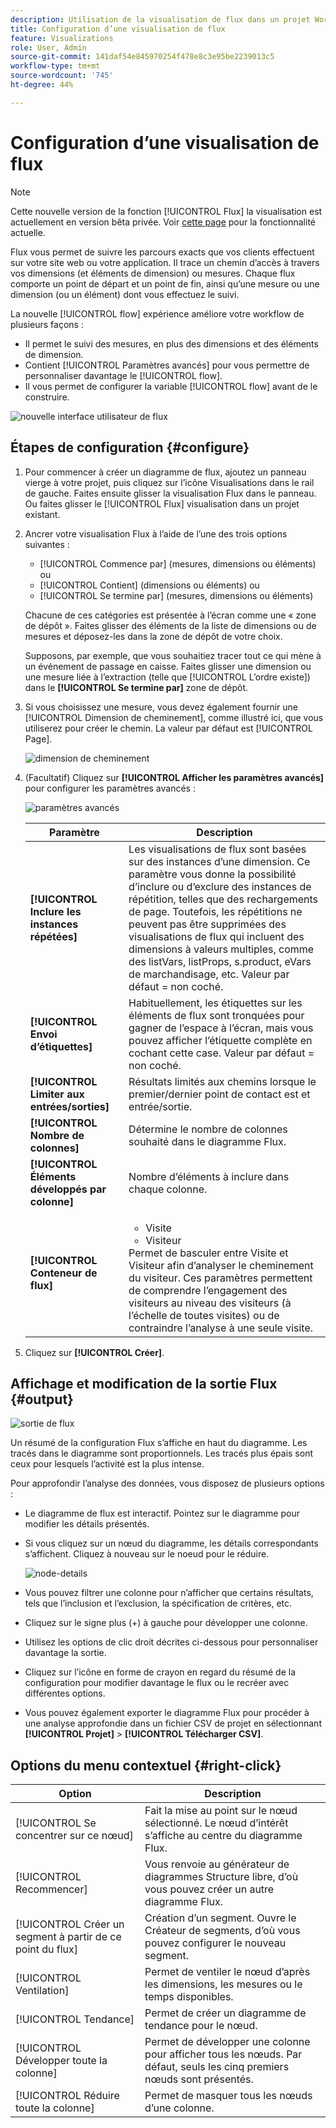 ```yaml
---
description: Utilisation de la visualisation de flux dans un projet Workspace.
title: Configuration d’une visualisation de flux
feature: Visualizations
role: User, Admin
source-git-commit: 141daf54e845970254f478e8c3e95be2239013c5
workflow-type: tm+mt
source-wordcount: '745'
ht-degree: 44%

---
```



# Configuration d’une visualisation de flux

>[!NOTE]
>
>Cette nouvelle version de la fonction [!UICONTROL Flux] la visualisation est actuellement en version bêta privée. Voir [cette page](/help/analyze/analysis-workspace/visualizations/c-flow/creating-flow-report.md) pour la fonctionnalité actuelle.

Flux vous permet de suivre les parcours exacts que vos clients effectuent sur votre site web ou votre application. Il trace un chemin d’accès à travers vos dimensions (et éléments de dimension) ou mesures. Chaque flux comporte un point de départ et un point de fin, ainsi qu’une mesure ou une dimension (ou un élément) dont vous effectuez le suivi.

La nouvelle [!UICONTROL flow] expérience améliore votre workflow de plusieurs façons :

* Il permet le suivi des mesures, en plus des dimensions et des éléments de dimension.
* Contient [!UICONTROL Paramètres avancés] pour vous permettre de personnaliser davantage le [!UICONTROL flow].
* Il vous permet de configurer la variable [!UICONTROL flow] avant de le construire.

![nouvelle interface utilisateur de flux](assets/new-flow.png)

## Étapes de configuration {#configure}

1. Pour commencer à créer un diagramme de flux, ajoutez un panneau vierge à votre projet, puis cliquez sur l’icône Visualisations dans le rail de gauche. Faites ensuite glisser la visualisation Flux dans le panneau. Ou faites glisser le [!UICONTROL Flux] visualisation dans un projet existant.

1. Ancrer votre visualisation Flux à l’aide de l’une des trois options suivantes :

   * [!UICONTROL Commence par] (mesures, dimensions ou éléments) ou
   * [!UICONTROL Contient] (dimensions ou éléments) ou
   * [!UICONTROL Se termine par] (mesures, dimensions ou éléments)

   Chacune de ces catégories est présentée à l’écran comme une « zone de dépôt ». Faites glisser des éléments de la liste de dimensions ou de mesures et déposez-les dans la zone de dépôt de votre choix.

   Supposons, par exemple, que vous souhaitiez tracer tout ce qui mène à un événement de passage en caisse. Faites glisser une dimension ou une mesure liée à l’extraction (telle que [!UICONTROL L’ordre existe]) dans le **[!UICONTROL Se termine par]** zone de dépôt.

1. Si vous choisissez une mesure, vous devez également fournir une [!UICONTROL Dimension de cheminement], comme illustré ici, que vous utiliserez pour créer le chemin. La valeur par défaut est [!UICONTROL Page].

   ![dimension de cheminement](assets/pathing-dim.png)

1. (Facultatif) Cliquez sur **[!UICONTROL Afficher les paramètres avancés]** pour configurer les paramètres avancés :

   ![paramètres avancés](assets/adv-settings.png)

   | Paramètre | Description |
   | --- | --- |
   | **[!UICONTROL Inclure les instances répétées]** | Les visualisations de flux sont basées sur des instances d’une dimension. Ce paramètre vous donne la possibilité d’inclure ou d’exclure des instances de répétition, telles que des rechargements de page. Toutefois, les répétitions ne peuvent pas être supprimées des visualisations de flux qui incluent des dimensions à valeurs multiples, comme des listVars, listProps, s.product, eVars de marchandisage, etc. Valeur par défaut = non coché. |
   | **[!UICONTROL Envoi d’étiquettes]** | Habituellement, les étiquettes sur les éléments de flux sont tronquées pour gagner de l’espace à l’écran, mais vous pouvez afficher l’étiquette complète en cochant cette case.  Valeur par défaut = non coché. |
   | **[!UICONTROL Limiter aux entrées/sorties]** | Résultats limités aux chemins lorsque le premier/dernier point de contact est et entrée/sortie. |
   | **[!UICONTROL Nombre de colonnes]** | Détermine le nombre de colonnes souhaité dans le diagramme Flux. |
   | **[!UICONTROL Éléments développés par colonne]** | Nombre d’éléments à inclure dans chaque colonne. |
   | **[!UICONTROL Conteneur de flux]** | <ul><li>Visite</li><li>Visiteur</li></ul> Permet de basculer entre Visite et Visiteur afin d’analyser le cheminement du visiteur. Ces paramètres permettent de comprendre l’engagement des visiteurs au niveau des visiteurs (à l’échelle de toutes visites) ou de contraindre l’analyse à une seule visite. |

1. Cliquez sur **[!UICONTROL Créer]**.

## Affichage et modification de la sortie Flux {#output}

![sortie de flux](assets/flow-output.png)

Un résumé de la configuration Flux s’affiche en haut du diagramme. Les tracés dans le diagramme sont proportionnels. Les tracés plus épais sont ceux pour lesquels l’activité est la plus intense.

Pour approfondir l’analyse des données, vous disposez de plusieurs options :

* Le diagramme de flux est interactif. Pointez sur le diagramme pour modifier les détails présentés.

* Si vous cliquez sur un nœud du diagramme, les détails correspondants s’affichent. Cliquez à nouveau sur le noeud pour le réduire.

   ![node-details](assets/node-details.png)

* Vous pouvez filtrer une colonne pour n’afficher que certains résultats, tels que l’inclusion et l’exclusion, la spécification de critères, etc.

* Cliquez sur le signe plus (+) à gauche pour développer une colonne.

* Utilisez les options de clic droit décrites ci-dessous pour personnaliser davantage la sortie.

* Cliquez sur l’icône en forme de crayon en regard du résumé de la configuration pour modifier davantage le flux ou le recréer avec différentes options.

* Vous pouvez également exporter le diagramme Flux pour procéder à une analyse approfondie dans un fichier CSV de projet en sélectionnant **[!UICONTROL Projet]** > **[!UICONTROL Télécharger CSV]**.


## Options du menu contextuel {#right-click}

| Option | Description |
|--- |--- |
| [!UICONTROL Se concentrer sur ce nœud] | Fait la mise au point sur le nœud sélectionné. Le nœud d’intérêt s’affiche au centre du diagramme Flux. |
| [!UICONTROL Recommencer] | Vous renvoie au générateur de diagrammes Structure libre, d’où vous pouvez créer un autre diagramme Flux. |
| [!UICONTROL Créer un segment à partir de ce point du flux] | Création d’un segment. Ouvre le Créateur de segments, d’où vous pouvez configurer le nouveau segment. |
| [!UICONTROL Ventilation] | Permet de ventiler le nœud d’après les dimensions, les mesures ou le temps disponibles. |
| [!UICONTROL Tendance] | Permet de créer un diagramme de tendance pour le nœud. |
| [!UICONTROL Développer toute la colonne] | Permet de développer une colonne pour afficher tous les nœuds. Par défaut, seuls les cinq premiers nœuds sont présentés. |
| [!UICONTROL Réduire toute la colonne] | Permet de masquer tous les nœuds d’une colonne. |